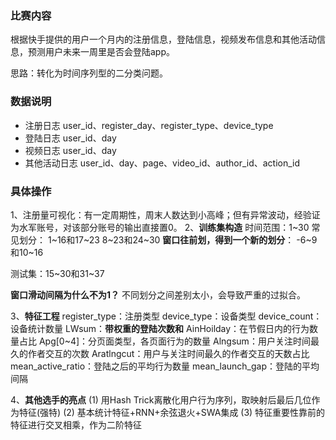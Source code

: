 ### 比赛内容
根据快手提供的用户一个月内的注册信息，登陆信息，视频发布信息和其他活动信息，预测用户未来一周里是否会登陆app。

思路：转化为时间序列型的二分类问题。

### 数据说明

- 注册日志
user_id、register_day、register_type、device_type
- 登陆日志
user_id、day
- 视频日志
user_id、day
- 其他活动日志
user_id、day、page、video_id、author_id、action_id

### 具体操作
1、注册量可视化：有一定周期性，周末人数达到小高峰；但有异常波动，经验证为水军账号，对该部分账号的输出直接置0。
2、**训练集构造**
时间范围：1\~30
常见划分：
1\~16和17\~23
8\~23和24\~30
**窗口往前划，得到一个新的划分**：
-6\~9和10~16

测试集：15\~30和31\~37

**窗口滑动间隔为什么不为1？**
不同划分之间差别太小，会导致严重的过拟合。

3、**特征工程**
register_type：注册类型
device_type：设备类型
device_count：设备统计数量
LWsum：**带权重的登陆次数和**
AinHoilday：在节假日内的行为数量占比
Apg[0\~4]：分页面类型，各页面行为的数量
Alngsum：用户关注时间最久的作者交互的次数
Aratlngcut：用户与关注时间最久的作者交互的天数占比
mean_active_ratio：登陆之后的平均行为数量
mean_launch_gap：登陆的平均间隔



4、**其他选手的亮点**
(1) 用Hash Trick离散化用户行为序列，取映射后最后几位作为特征(强特)
(2) 基本统计特征+RNN+余弦退火+SWA集成
(3) 特征重要性靠前的特征进行交叉相乘，作为二阶特征
